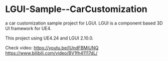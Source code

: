 # LGUI-Sample--CarCustomization
 a car customization sample project for LGUI. LGUI is a component based 3D UI framework for UE4.

This project using UE4.24 and LGUI 2.10.0.

Check video:
https://youtu.be/IUndFBMiUNQ
https://www.bilibili.com/video/BV1fh41117dL/
